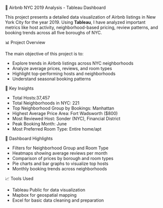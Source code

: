 🏡 Airbnb NYC 2019 Analysis - Tableau Dashboard

This project presents a detailed data visualization of Airbnb listings in New York City for the year 2019. Using **Tableau**, I have analyzed important metrics like host activity, neighborhood-based pricing, review patterns, and booking trends across all five boroughs of NYC.

📊 Project Overview

The main objective of this project is to:
- Explore trends in Airbnb listings across NYC neighborhoods
- Analyze average prices, reviews, and room types
- Highlight top-performing hosts and neighborhoods
- Understand seasonal booking patterns

📌 Key Insights

- Total Hosts:37,457  
- Total Neighborhoods in NYC: 221  
- Top Neighborhood Group by Bookings: Manhattan  
- Highest Average Price Area: Fort Wadsworth ($800)  
- Most Reviewed Host: Sonder (NYC), Financial District  
- Peak Booking Month: June  
- Most Preferred Room Type: Entire home/apt  

📍 Dashboard Highlights

- Filters for Neighborhood Group and Room Type
- Heatmaps showing average reviews per month
- Comparison of prices by borough and room types
- Pie charts and bar graphs to visualize top hosts
- Monthly booking trends across neighborhoods

📈 Tools Used

- Tableau Public for data visualization  
- Mapbox for geospatial mapping  
- Excel for basic data cleaning and preparation


